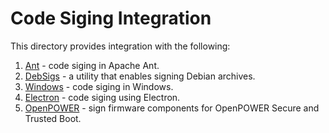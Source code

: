 # Code Siging Integration

This directory provides integration with the following:

1. [Ant](./ant-signjar) - code siging in Apache Ant.
2. [DebSigs](./debsigs) - a utility that enables signing Debian archives.
3. [Windows](./windows-office) - code siging in Windows.
4. [Electron](https://github.com/unbound-tech/electron-test-app-with-electron-builder) - code siging using Electron.
5. [OpenPOWER](https://github.com/unbound-tech/sb-signing-utils) - sign firmware components for OpenPOWER Secure and Trusted Boot.
